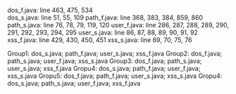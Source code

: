 dos_f.java: line 463, 475, 534 <br />
dos_s.java: line 51, 55, 109
path_f.java: line 368, 383, 384, 859, 860
path_s.java: line 76, 78, 79, 119, 120
user_f.java: line 286, 287, 288, 289, 290, 291, 292, 293, 294, 295
user_s.java: line 86, 87, 88, 89, 90, 91, 92
xss_f.java: line 429, 430, 450, 451
xss_s.java: line 69, 70, 75, 76

Group1: dos_s.java; path_f.java; user_s.java; xss_f.java
Group2: dos_f.java; path_s.java; user_f.java; xss_s.java
Group3: dos_f.java; path_s.java; user_s.java; xss_f.java
Gropu4: dos_s.java; path_f.java; user_f.java; xss_s.java
Gropu5: dos_f.java; path_f.java; user_s.java; xss_s.java
Gropu4: dos_s.java; path_s.java; user_f.java; xss_f.java
